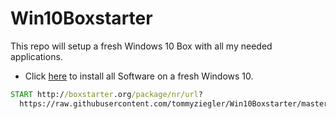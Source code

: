 # Win10Boxstarter

This repo will setup a fresh Windows 10 Box with all my needed applications.

 * Click [here](http://boxstarter.org/package/nr/url?https://raw.githubusercontent.com/tommyziegler/Win10Boxstarter/master/Boxstarter.txt) to install all Software on a fresh Windows 10.

```cmd
START http://boxstarter.org/package/nr/url?
  https://raw.githubusercontent.com/tommyziegler/Win10Boxstarter/master/Boxstarter.txt
```
